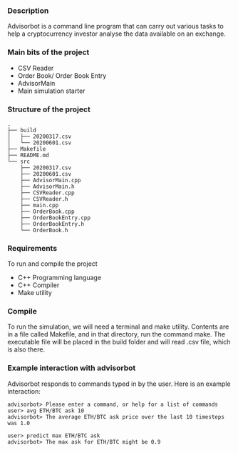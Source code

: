 ### Description
Advisorbot is a command line program that can carry out various tasks to help a cryptocurrency
investor analyse the data available on an exchange.

### Main bits of the project
* CSV Reader
* Order Book/ Order Book Entry
* AdvisorMain
* Main simulation starter

### Structure of the project
```
.
├── build
│   ├── 20200317.csv
│   └── 20200601.csv
├── Makefile
├── README.md
└── src
    ├── 20200317.csv
    ├── 20200601.csv
    ├── AdvisorMain.cpp
    ├── AdvisorMain.h
    ├── CSVReader.cpp
    ├── CSVReader.h
    ├── main.cpp
    ├── OrderBook.cpp
    ├── OrderBookEntry.cpp
    ├── OrderBookEntry.h
    └── OrderBook.h
```

### Requirements
To run and compile the project
* C++ Programming language
* C++ Compiler
* Make utility

### Compile
To run the simulation, we will need a terminal and make utility. Contents are in a file called Makefile, and in that directory, run the command make. The executable file will be placed in the build folder and will read .csv file, which is also there.

### Example interaction with advisorbot
Advisorbot responds to commands typed in by the user.
Here is an example interaction:
```
advisorbot> Please enter a command, or help for a list of commands
user> avg ETH/BTC ask 10
advisorbot> The average ETH/BTC ask price over the last 10 timesteps was 1.0

user> predict max ETH/BTC ask
advisorbot> The max ask for ETH/BTC might be 0.9
```